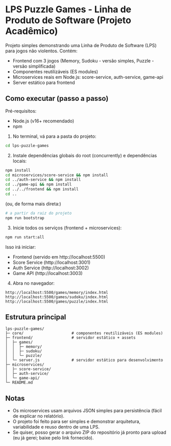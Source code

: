 # LPS Puzzle Games - Linha de Produto de Software (Projeto Acadêmico)

Projeto simples demonstrando uma Linha de Produto de Software (LPS) para jogos não violentos.
Contém:
- Frontend com 3 jogos (Memory, Sudoku - versão simples, Puzzle - versão simplificada)
- Componentes reutilizáveis (ES modules)
- Microservices reais em Node.js: score-service, auth-service, game-api
- Server estático para frontend

## Como executar (passo a passo)

Pré-requisitos:
- Node.js (v16+ recomendado)
- npm

1. No terminal, vá para a pasta do projeto:
```bash
cd lps-puzzle-games
```

2. Instale dependências globais do root (concurrently) e dependências locais:
```bash
npm install
cd microservices/score-service && npm install
cd ../auth-service && npm install
cd ../game-api && npm install
cd ../../frontend && npm install
cd ..
```

(ou, de forma mais direta:)
```bash
# a partir da raiz do projeto
npm run bootstrap
```

3. Inicie todos os serviços (frontend + microservices):
```bash
npm run start:all
```

Isso irá iniciar:
- Frontend (servido em http://localhost:5500)
- Score Service (http://localhost:3001)
- Auth Service (http://localhost:3002)
- Game API (http://localhost:3003)

4. Abra no navegador:
```
http://localhost:5500/games/memory/index.html
http://localhost:5500/games/sudoku/index.html
http://localhost:5500/games/puzzle/index.html
```

## Estrutura principal
```
lps-puzzle-games/
├─ core/                     # componentes reutilizáveis (ES modules)
├─ frontend/                 # servidor estático + assets
│  ├─ games/
│  │  ├─ memory/
│  │  ├─ sudoku/
│  │  └─ puzzle/
│  └─ server.js              # servidor estático para desenvolvimento
├─ microservices/
│  ├─ score-service/
│  ├─ auth-service/
│  └─ game-api/
└─ README.md
```

## Notas
- Os microservices usam arquivos JSON simples para persistência (fácil de explicar no relatório).
- O projeto foi feito para ser simples e demonstrar arquitetura, variabilidade e reuso dentro de uma LPS.
- Se quiser, posso gerar o arquivo ZIP do repositório já pronto para upload (eu já gerei; baixe pelo link fornecido).
